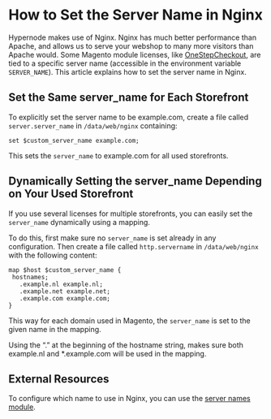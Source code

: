 <!-- source: https://support.hypernode.com/en/hypernode/nginx/how-to-set-the-server-name-in-nginx/ -->

# How to Set the Server Name in Nginx

Hypernode makes use of Nginx. Nginx has much better performance than Apache, and allows us to serve your webshop to many more visitors than Apache would. Some Magento module licenses, like [OneStepCheckout](http://www.onestepcheckout.com/), are tied to a specific server name (accessible in the environment variable `SERVER_NAME`). This article explains how to set the server name in Nginx.

## Set the Same server_name for Each Storefront

To explicitly set the server name to be example.com, create a file called `server.server_name` in `/data/web/nginx` containing:

```nginx
set $custom_server_name example.com;
```

This sets the `server_name` to example.com for all used storefronts.

## Dynamically Setting the server_name Depending on Your Used Storefront

If you use several licenses for multiple storefronts, you can easily set the `server_name` dynamically using a mapping.

To do this, first make sure no `server_name` is set already in any configuration. Then create a file called `http.servername` in `/data/web/nginx` with the following content:

```nginx
map $host $custom_server_name {
 hostnames;
   .example.nl example.nl;
   .example.net example.net;
   .example.com example.com;
}
```

This way for each domain used in Magento, the `server_name` is set to the given name in the mapping.

Using the “.” at the beginning of the hostname string, makes sure both example.nl and \*.example.com will be used in the mapping.

## External Resources

To configure which name to use in Nginx, you can use the [server names module](http://nginx.org/en/docs/http/server_names.html).
